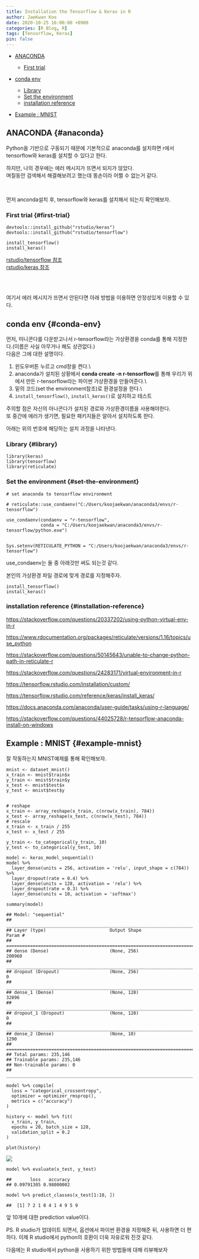 ```yaml
---
title: Installation the Tensorflow & Keras in R
author: JaeKwan Koo
date: 2020-10-25 16:00:00 +0900
categories: [R Blog, R]
tags: [Tensorflow, Keras]
pin: false
---
```


-   [ANACONDA](#anaconda)

    -   [First trial](#first-trial)

-   [conda env](#conda-env)

    -   [Library](#library)
    -   [Set the environment](#set-the-environment)
    -   [installation reference](#installation-reference)

-   [Example : MNIST](#example-mnist)

## ANACONDA {#anaconda}

Python을 기반으로 구동되기 때문에 기본적으로 anaconda를 설치하면 r에서 tensorflow와 keras를 설치할 수 있다고 한다.

하지만, 나의 경우에는 에러 메시지가 뜨면서 되지가 않았다.\
며칠동안 검색해서 해결해보려고 했는데 똥손이라 어쩔 수 없는거 같다.

<br>

먼저 anconda설치 후, tensorflow와 keras를 설치해서 되는지 확인해보자.

### First trial {#first-trial}

``` {.r}
devtools::install_github("rstudio/keras")
devtools::install_github("rstudio/tensorflow")

install_tensorflow()
install_keras()
```

[rstudio/tensorflow 참조](https://github.com/rstudio/tensorflow)\
[rstudio/keras 참조](https://github.com/rstudio/keras)

<br> <br>

여기서 에러 메시지가 뜨면서 안된다면 아래 방법을 이용하면 안정성있게 이용할 수 있다.

## conda env {#conda-env}

먼저, 미니콘다를 다운받고나서 r-tensorflow라는 가상환경을 conda를 통해 지정한다.(이름은 사실 아무거나 해도 상관없다.)\
다음은 그에 대한 설명이다.  

1.  윈도우버튼 누르고 cmd창을 켠다.\
2.  anaconda가 설치된 상황에서 **conda create -n r-tensorflow**를 통해 우리가 위에서 만든 r-tensorflow라는 파이썬 가상환경을 만들어준다.\
3.  밑의 코드(set the environment참조)로 환경설정을 한다.\
4.  `install_tensorflow()`, `install_keras()`로 설치하고 테스트

주의할 점은 자신의 아나콘다가 설치된 경로와 가상환경이름을 사용해야한다.\
또 중간에 에러가 생기면, 필요한 패키지들은 알아서 설치하도록 한다.

아래는 위의 번호에 해당하는 설치 과정을 나타낸다.

### Library {#library}

``` {.r}
library(keras)
library(tensorflow)
library(reticulate)
```

### Set the environment {#set-the-environment}

``` {.r}
# set anaconda to tensorflow environment

# reticulate::use_condaenv("C:/Users/koojaekwan/anaconda3/envs/r-tensorflow")

use_condaenv(condaenv = "r-tensorflow", 
             conda = "C:/Users/koojaekwan/anaconda3/envs/r-tensorflow/python.exe")


Sys.setenv(RETICULATE_PYTHON = "C:/Users/koojaekwan/anaconda3/envs/r-tensorflow")
```

use_condaenv는 둘 중 아래것만 써도 되는것 같다.

본인의 가상환경 파일 경로에 맞게 경로를 지정해주자.

``` {.r}
install_tensorflow()
install_keras()
```

### installation reference {#installation-reference}

<https://stackoverflow.com/questions/20337202/using-python-virtual-env-in-r>

<https://www.rdocumentation.org/packages/reticulate/versions/1.16/topics/use_python>

<https://stackoverflow.com/questions/50145643/unable-to-change-python-path-in-reticulate-r>

<https://stackoverflow.com/questions/24283171/virtual-environment-in-r>

<https://tensorflow.rstudio.com/installation/custom/>

<https://tensorflow.rstudio.com/reference/keras/install_keras/>

<https://docs.anaconda.com/anaconda/user-guide/tasks/using-r-language/>

<https://stackoverflow.com/questions/44025728/r-tensorflow-anaconda-install-on-windows>

## Example : MNIST {#example-mnist}

잘 작동하는지 MNIST예제를 통해 확인해보자.

``` {.r}
mnist <- dataset_mnist()
x_train <- mnist$train$x
y_train <- mnist$train$y
x_test <- mnist$test$x
y_test <- mnist$test$y


# reshape
x_train <- array_reshape(x_train, c(nrow(x_train), 784))
x_test <- array_reshape(x_test, c(nrow(x_test), 784))
# rescale
x_train <- x_train / 255
x_test <- x_test / 255

y_train <- to_categorical(y_train, 10)
y_test <- to_categorical(y_test, 10)

model <- keras_model_sequential() 
model %>% 
  layer_dense(units = 256, activation = 'relu', input_shape = c(784)) %>% 
  layer_dropout(rate = 0.4) %>% 
  layer_dense(units = 128, activation = 'relu') %>%
  layer_dropout(rate = 0.3) %>%
  layer_dense(units = 10, activation = 'softmax')

summary(model)
```

    ## Model: "sequential"
    ## ________________________________________________________________________________
    ## Layer (type)                        Output Shape                    Param #     
    ## ================================================================================
    ## dense (Dense)                       (None, 256)                     200960      
    ## ________________________________________________________________________________
    ## dropout (Dropout)                   (None, 256)                     0           
    ## ________________________________________________________________________________
    ## dense_1 (Dense)                     (None, 128)                     32896       
    ## ________________________________________________________________________________
    ## dropout_1 (Dropout)                 (None, 128)                     0           
    ## ________________________________________________________________________________
    ## dense_2 (Dense)                     (None, 10)                      1290        
    ## ================================================================================
    ## Total params: 235,146
    ## Trainable params: 235,146
    ## Non-trainable params: 0
    ## ________________________________________________________________________________

``` {.r}
model %>% compile(
  loss = "categorical_crossentropy",
  optimizer = optimizer_rmsprop(),
  metrics = c("accuracy")
)

history <- model %>% fit(
  x_train, y_train, 
  epochs = 20, batch_size = 128, 
  validation_split = 0.2
)

plot(history)
```

<img src="https://raw.githack.com/koojaekwan/koojaekwan.github.io/master/assets/img/sample/unnamed-chunk-5-1.png" style="display: block; margin: auto;"/>

``` {.r}
model %>% evaluate(x_test, y_test)
```

    ##       loss   accuracy 
    ## 0.09791305 0.98000002

``` {.r}
model %>% predict_classes(x_test[1:10, ])
```

    ##  [1] 7 2 1 0 4 1 4 9 5 9  

앞 10개에 대한 prediction value이다.

PS. R studio가 업데이트 되면서, 옵션에서 파이썬 환경을 지정해준 뒤, 사용하면 더 편하다. 이제 R studio에서 python의 호환이 더욱 자유로워 진것 같다.

다음에는 R studio에서 python을 사용하기 위한 방법들에 대해 리뷰해보자
